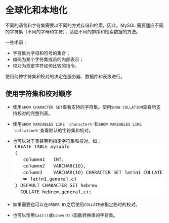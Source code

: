 # 全球化和本地化

不同的语言和字符集需要以不同的方式存储和检索。因此，MySQL 需要适应不同的字符集（不同的字母和字符），适应不同的排序和检索数据的方法。

一些术语：

- 字符集为字母和符号的集合；
- 编码为某个字符集成员的内部表示；
- 校对为规定字符如何比较的指令。

使用何种字符集和校对的决定在服务器、数据库和表级进行。

## 使用字符集和校对顺序

- 使用`SHOW CHARACTER SET`查看支持的字符集。使用`SHOW COLLATION`查看所支持校对的完整列表。
- 使用`SHOW VARIABLES LIKE 'character%'`和`SHOW VARIABLES LIKE 'collation%'`查看默认的字符集和校对。

- 也可以对于表甚至列指定字符集和校对。如：  
  <img src="./img/指定字符集和校对-example.png" width="600"/>

- 如果需要也可以在`ORDER BY`之后使用`COLLATE`来指定临时的校对。

- 也可以使用`Cast()`或`Convert()`函数转换串的字符集。
